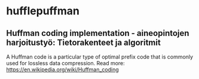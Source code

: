 # hufflepuffman
## Huffman coding implementation - aineopintojen harjoitustyö: Tietorakenteet ja algoritmit

A Huffman code is a particular type of optimal prefix code that is commonly used for lossless data compression.
Read more: https://en.wikipedia.org/wiki/Huffman_coding

